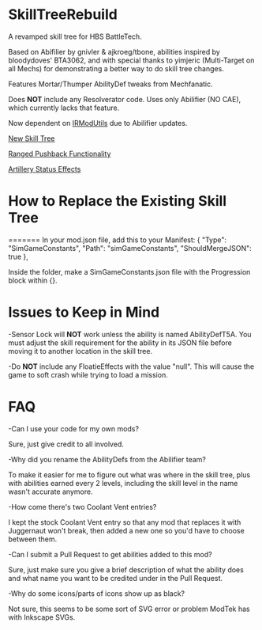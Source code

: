 SkillTreeRebuild
======
A revamped skill tree for HBS BattleTech.

Based on Abifilier by gnivler & ajkroeg/tbone, abilities inspired by bloodydoves' BTA3062, and with special thanks to yimjeric (Multi-Target on all Mechs) for demonstrating a better way to do skill tree changes.

Features Mortar/Thumper AbilityDef tweaks from Mechfanatic.

Does **NOT** include any Resolverator code. Uses only Abilifier (NO CAE), which currently lacks that feature.

Now dependent on [IRModUtils](https://github.com/BattletechModders/IRBTModUtils) due to Abilifier updates.

[New Skill Tree](SkillTree_revamp.md)

[Ranged Pushback Functionality](RangedPushBack.md)

[Artillery Status Effects](ArtilleryEffects.md)

# How to Replace the Existing Skill Tree
=======
In your mod.json file, add this to your Manifest:
  { "Type": "SimGameConstants", "Path": "simGameConstants", "ShouldMergeJSON": true },

Inside the folder, make a SimGameConstants.json file with the Progression block within {}. 

Issues to Keep in Mind
======

-Sensor Lock will **NOT** work unless the ability is named AbilityDefT5A. You must adjust the skill requirement for the ability in its JSON file before moving it to another location in the skill tree.

-Do **NOT** include any FloatieEffects with the value "null". This will cause the game to soft crash while trying to load a mission.

FAQ
======

-Can I use your code for my own mods?

Sure, just give credit to all involved.


-Why did you rename the AbilityDefs from the Abilifier team?

To make it easier for me to figure out what was where in the skill tree, plus with abilities earned every 2 levels, including the skill level in the name wasn't accurate anymore.


-How come there's two Coolant Vent entries?

I kept the stock Coolant Vent entry so that any mod that replaces it with Juggernaut won't break, then added a new one so you'd have to choose between them.


-Can I submit a Pull Request to get abilities added to this mod?

Sure, just make sure you give a brief description of what the ability does and what name you want to be credited under in the Pull Request.


-Why do some icons/parts of icons show up as black?

Not sure, this seems to be some sort of SVG error or problem ModTek has with Inkscape SVGs.
